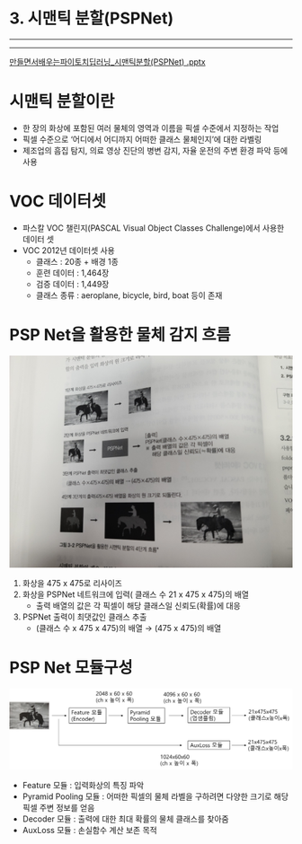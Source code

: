 # 3. 시맨틱 분할(PSPNet)

---

---

[만들면서배우는파이토치딥러닝_시맨틱분할(PSPNet) .pptx](3%20%E1%84%89%E1%85%B5%E1%84%86%E1%85%A2%E1%86%AB%E1%84%90%E1%85%B5%E1%86%A8%20b77b0/%EB%A7%8C%EB%93%A4%EB%A9%B4%EC%84%9C%EB%B0%B0%EC%9A%B0%EB%8A%94%ED%8C%8C%EC%9D%B4%ED%86%A0%EC%B9%98%EB%94%A5%EB%9F%AC%EB%8B%9D_%EC%8B%9C%EB%A7%A8%ED%8B%B1%EB%B6%84%ED%95%A0(PSPNet)_.pptx)

# 시맨틱 분할이란

- 한 장의 화상에 포함된 여러 물체의 영역과 이름을 픽셀 수준에서 지정하는 작업
- 픽셀 수준으로 ‘어디에서 어디까지 어떠한 클래스 물체인지’에 대한 라벨링
- 제조업의 흠집 탐지, 의료 영상 진단의 병변 감지, 자율 운전의 주변 환경 파악 등에 사용

# VOC 데이터셋

- 파스칼 VOC 챌린지(PASCAL Visual Object Classes Challenge)에서 사용한 데이터 셋
- VOC 2012년 데이터셋 사용
    - 클래스 : 20종 + 배경 1종
    - 훈련 데이터 : 1,464장
    - 검증 데이터 : 1,449장
    - 클래스 종류 : aeroplane, bicycle, bird, boat 등이 존재

# PSP Net을 활용한 물체 감지 흐름

![KakaoTalk_20220208_172511685.jpg](3%20%E1%84%89%E1%85%B5%E1%84%86%E1%85%A2%E1%86%AB%E1%84%90%E1%85%B5%E1%86%A8%20b77b0/KakaoTalk_20220208_172511685.jpg)

1. 화상을 475 x 475로 리사이즈
2. 화상을 PSPNet 네트워크에 입력( 클래스 수 21 x 475 x 475)의 배열
    - 출력 배열의 값은 각 픽셀이 해당 클래스일 신뢰도(확률)에 대응
3. PSPNet 출력이 최댓값인 클래스 추출
    - (클래스 수 x 475 x 475)의 배열 → (475 x 475)의 배열
    

# PSP Net 모듈구성

![Untitled](3%20%E1%84%89%E1%85%B5%E1%84%86%E1%85%A2%E1%86%AB%E1%84%90%E1%85%B5%E1%86%A8%20b77b0/Untitled.png)

- Feature 모듈 : 입력화상의 특징 파악
- Pyramid Pooling 모듈 : 어떠한 픽셀의 물체 라벨을 구하려면 다양한 크기로 해당 픽셀 주변 정보를 얻음
- Decoder 모듈 : 출력에 대한 최대 확률의 물체 클래스를 찾아줌
- AuxLoss 모듈 : 손실함수 계산 보존 목적